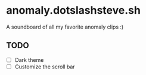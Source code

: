# anomaly.dotslashsteve.sh
A soundboard of all my favorite anomaly clips :)


## TODO
- [ ] Dark theme
- [ ] Customize the scroll bar
